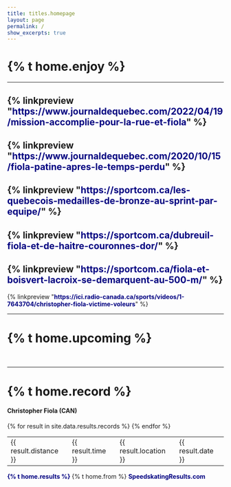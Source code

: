 ```yaml
---
title: titles.homepage
layout: page
permalink: /
show_excerpts: true
---
```

# {% t home.enjoy %}

---
{% linkpreview "https://www.journaldequebec.com/2022/04/19/mission-accomplie-pour-la-rue-et-fiola" %}
---
{% linkpreview "https://www.journaldequebec.com/2020/10/15/fiola-patine-apres-le-temps-perdu" %}
---
{% linkpreview "https://sportcom.ca/les-quebecois-medailles-de-bronze-au-sprint-par-equipe/" %}
---
{% linkpreview "https://sportcom.ca/dubreuil-fiola-et-de-haitre-couronnes-dor/" %}
---
{% linkpreview "https://sportcom.ca/fiola-et-boisvert-lacroix-se-demarquent-au-500-m/" %}
---
{% linkpreview "https://ici.radio-canada.ca/sports/videos/1-7643704/christopher-fiola-victime-voleurs" %}


---
# {% t home.upcoming %}

<div data-tockify-component="mini" data-tockify-calendar="chrisfiola.github.io"></div>
<script data-cfasync="false" data-tockify-script="embed" src="https://public.tockify.com/browser/embed.js"></script><br />

---

<!-- Personal Records table -->
<head>
  <meta http-equiv="content-type" content="text/html; charset=utf-8" />
  <style type="text/css" media="screen">
    table.records {margin: 1em; border-collapse: collapse; }
    table.records td {padding: .2em .5em; }
    table.records td.distance {width: 5em; font-weight: bold;}
    table.records td.time {width: 5em; text-align: right;}
    table.records td.date {}
    table.records td.location {width: 15em;}
    a {color: navy; text-decoration: none; font-weight: bold;}
    a:visited {font-weight: normal;}
    a:hover {color: crimson;}
  </style>
  <title>{% t home.record %}</title>
</head>
<body>
  <h1>{% t home.record %}</h1>
  <h4>Christopher Fiola (CAN)</h4>
  <table>
  	{% for result in site.data.results.records %}
  	<tr>
  		<td>{{ result.distance }}</td>
  		<td>{{ result.time }}</td>
  		<td>{{ result.location }}</td>
  		<td>{{ result.date }}</td>
  	</tr>
  	{% endfor %}
  </table>
  <p><a href="https://speedskatingresults.com/index.php?p=17&s=46453"> {% t home.results %} </a> {% t home.from %} <a href="https://speedskatingresults.com">SpeedskatingResults.com</a></p>
</body>
